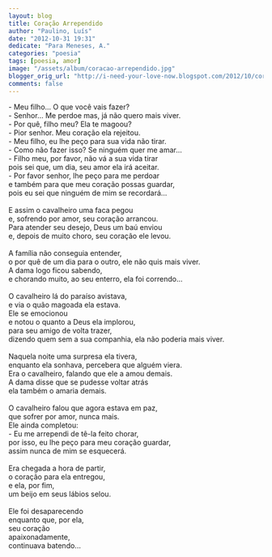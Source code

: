 ```yaml
---
layout: blog
title: Coração Arrependido
author: "Paulino, Luís"
date: "2012-10-31 19:31"
dedicate: "Para Meneses, A."
categories: "poesia"
tags: [poesia, amor]
image: "/assets/album/coracao-arrependido.jpg"
blogger_orig_url: "http://i-need-your-love-now.blogspot.com/2012/10/coracao-arrependido.html"
comments: false
---
```


\- Meu filho... O que você vais fazer?\
\- Senhor... Me perdoe mas, já não quero mais viver.\
\- Por quê, filho meu? Ela te magoou?\
\- Pior senhor. Meu coração ela rejeitou.\
\- Meu filho, eu lhe peço para sua vida não tirar.\
\- Como não fazer isso? Se ninguém quer me amar...\
\- Filho meu, por favor, não vá a sua vida tirar\
pois sei que, um dia, seu amor ela irá aceitar.\
\- Por favor senhor, lhe peço para me perdoar\
e também para que meu coração possas guardar,\
pois eu sei que ninguém de mim se recordará...\
\
E assim o cavalheiro uma faca pegou\
e, sofrendo por amor, seu coração arrancou.\
Para atender seu desejo, Deus um baú enviou\
e, depois de muito choro, seu coração ele levou.\
\
A família não conseguia entender,\
o por quê de um dia para o outro, ele não quis mais viver.\
A dama logo ficou sabendo,\
e chorando muito, ao seu enterro, ela foi correndo...\
\
O cavalheiro lá do paraíso avistava,\
e via o quão magoada ela estava.\
Ele se emocionou\
e notou o quanto a Deus ela implorou,\
para seu amigo de volta trazer,\
dizendo quem sem a sua companhia, ela não poderia mais viver.\
\
Naquela noite uma surpresa ela tivera,\
enquanto ela sonhava, percebera que alguém viera.\
Era o cavalheiro, falando que ele a amou demais.\
A dama disse que se pudesse voltar atrás\
ela também o amaria demais.\
\
O cavalheiro falou que agora estava em paz,\
que sofrer por amor, nunca mais.\
Ele ainda completou:\
\- Eu me arrependi de tê-la feito chorar,\
por isso, eu lhe peço para meu coração guardar,\
assim nunca de mim se esquecerá.\
\
Era chegada a hora de partir,\
o coração para ela entregou,\
e ela, por fim,\
um beijo em seus lábios selou.\
\
Ele foi desaparecendo\
enquanto que, por ela,\
seu coração\
apaixonadamente,\
continuava batendo...
